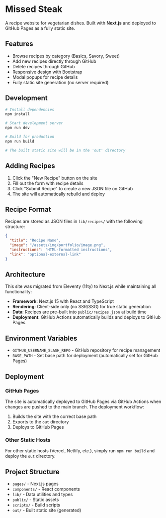 # Missed Steak

A recipe website for vegetarian dishes. Built with **Next.js** and deployed to GitHub Pages as a fully static site.

## Features

- Browse recipes by category (Basics, Savory, Sweet)
- Add new recipes directly through GitHub
- Delete recipes through GitHub
- Responsive design with Bootstrap
- Modal popups for recipe details
- Fully static site generation (no server required)

## Development

```bash
# Install dependencies
npm install

# Start development server
npm run dev

# Build for production
npm run build

# The built static site will be in the 'out' directory
```

## Adding Recipes

1. Click the "New Recipe" button on the site
2. Fill out the form with recipe details
3. Click "Submit Recipe" to create a new JSON file on GitHub
4. The site will automatically rebuild and deploy

## Recipe Format

Recipes are stored as JSON files in `lib/recipes/` with the following structure:

```json
{
  "title": "Recipe Name",
  "image": "/assets/img/portfolio/image.png",
  "instructions": "HTML-formatted instructions",
  "link": "optional-external-link"
}
```

## Architecture

This site was migrated from Eleventy (11ty) to Next.js while maintaining all functionality:

- **Framework**: Next.js 15 with React and TypeScript
- **Rendering**: Client-side only (no SSR/SSG) for true static generation
- **Data**: Recipes are pre-built into `public/recipes.json` at build time
- **Deployment**: GitHub Actions automatically builds and deploys to GitHub Pages

## Environment Variables

- `GITHUB_USERNAME_SLASH_REPO` - GitHub repository for recipe management
- `BASE_PATH` - Set base path for deployment (automatically set for GitHub Pages)

## Deployment

### GitHub Pages
The site is automatically deployed to GitHub Pages via GitHub Actions when changes are pushed to the main branch. The deployment workflow:
1. Builds the site with the correct base path
2. Exports to the `out` directory
3. Deploys to GitHub Pages

### Other Static Hosts
For other static hosts (Vercel, Netlify, etc.), simply run `npm run build` and deploy the `out` directory.

## Project Structure

- `pages/` - Next.js pages
- `components/` - React components
- `lib/` - Data utilities and types
- `public/` - Static assets
- `scripts/` - Build scripts
- `out/` - Built static site (generated)